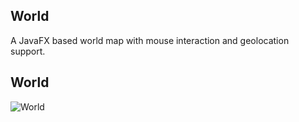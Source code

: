 ## World
A JavaFX based world map with mouse interaction and geolocation support.

## World
![World](https://dl.dropboxusercontent.com/u/84552/WorldMapFX.png)
